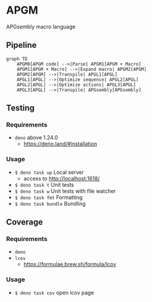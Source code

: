 # APGM

APGsembly macro language

## Pipeline

```mermaid
graph TD
    APGM0[APGM code] -->|Parse| APGM1[APGM + Macro]
    APGM1[APGM + Macro] -->|Expand macro| APGM2[APGM]
    APGM2[APGM] -->|Transpile| APGL1[APGL]
    APGL1[APGL] -->|Optimize sequence| APGL2[APGL]
    APGL2[APGL] -->|Optimize actions| APGL3[APGL]
    APGL3[APGL] -->|Transpile| APGsembly[APGsembly]
```

## Testing

### Requirements

- `deno` above 1.24.0
  - https://deno.land/#installation

### Usage

- `$ deno task up` Local server
  - access to [http://localhost:1618/](http://localhost:1618/)
- `$ deno task t` Unit tests
- `$ deno task w` Unit tests with file watcher
- `$ deno task fmt` Formatting
- `$ deno task bundle` Bundling

## Coverage

### Requirements

- `deno`
- `lcov`
  - https://formulae.brew.sh/formula/lcov

### Usage

- `$ deno task cov` open lcov page
